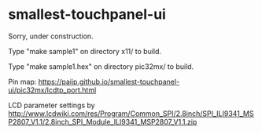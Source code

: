 # smallest-touchpanel-ui

Sorry, under construction.

Type "make sample1" on directory x11/ to build.

Type "make sample1.hex" on directory pic32mx/ to build.

Pin map: https://paijp.github.io/smallest-touchpanel-ui/pic32mx/lcdtp_port.html

LCD parameter settings by http://www.lcdwiki.com/res/Program/Common_SPI/2.8inch/SPI_ILI9341_MSP2807_V1.1/2.8inch_SPI_Module_ILI9341_MSP2807_V1.1.zip
